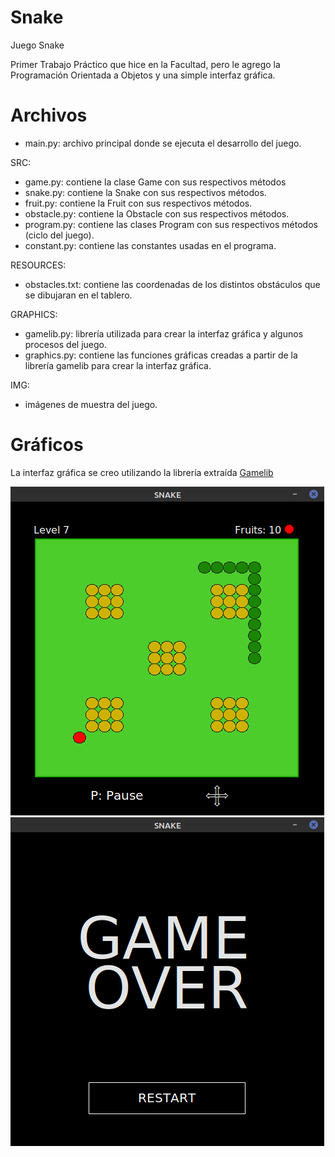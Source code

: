 # Snake
Juego Snake

Primer Trabajo Práctico que hice en la Facultad, pero le agrego la Programación Orientada a Objetos y una simple interfaz gráfica.

# Archivos
* main.py: archivo principal donde se ejecuta el desarrollo del juego.

SRC:
  * game.py: contiene la clase Game con sus respectivos métodos
  * snake.py: contiene la Snake con sus respectivos métodos.
  * fruit.py: contiene la Fruit con sus respectivos métodos.
  * obstacle.py: contiene la Obstacle con sus respectivos métodos.
  * program.py: contiene las clases Program con sus respectivos métodos (ciclo del juego).
  * constant.py: contiene las constantes usadas en el programa.

RESOURCES:
  * obstacles.txt: contiene las coordenadas de los distintos obstáculos que se dibujaran en el tablero.

GRAPHICS:
  * gamelib.py: librería utilizada para crear la interfaz gráfica y algunos procesos del juego.
  * graphics.py: contiene las funciones gráficas creadas a partir de la librería gamelib para crear la interfaz gráfica.
 
 IMG:
  * imágenes de muestra del juego.

# Gráficos
La interfaz gráfica se creo utilizando la librería extraída [Gamelib](https://github.com/dessaya/python-gamelib)

![Snake](img/snake.png)
![Game Over](img/gameover.png)
